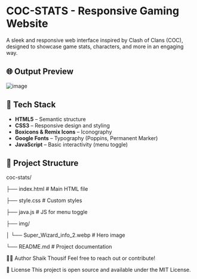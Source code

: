 # COC-STATS - Responsive Gaming Website

A sleek and responsive web interface inspired by Clash of Clans (COC), designed to showcase game stats, characters, and more in an engaging way.

## 🌐 Output Preview

![image](https://github.com/user-attachments/assets/f5d06897-cf27-42f1-a636-7c7b208101f2)


## 🧰 Tech Stack

- **HTML5** – Semantic structure
- **CSS3** – Responsive design and styling
- **Boxicons & Remix Icons** – Iconography
- **Google Fonts** – Typography (Poppins, Permanent Marker)
- **JavaScript** – Basic interactivity (menu toggle)

## 📁 Project Structure
coc-stats/

├── index.html # Main HTML file

├── style.css # Custom styles

├── java.js # JS for menu toggle

├── img/

│ └── Super_Wizard_info_2.webp # Hero image

└── README.md # Project documentation

🧑‍💻 Author
Shaik Thousif
Feel free to reach out or contribute!

📄 License
This project is open source and available under the MIT License.
